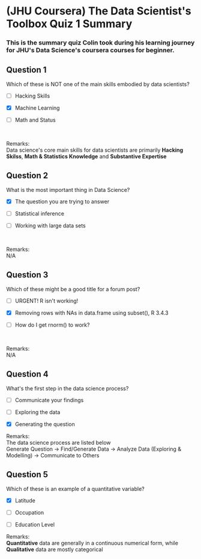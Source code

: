 # (JHU Coursera) The Data Scientist's Toolbox Quiz 1 Summary

### This is the summary quiz Colin took during his learning journey for JHU's Data Science's coursera courses for beginner.

Question 1
----------
Which of these is NOT one of the main skills embodied by data scientists?

- [ ] Hacking Skills

- [x] Machine Learning

- [ ] Math and Status
</br>

Remarks: </br>
Data science's core main skills for data scientists are primarily **Hacking Skilss**, **Math & Statistics Knowledge** and **Substantive Expertise** 

Question 2
----------
What is the most important thing in Data Science?

- [x] The question you are trying to answer

- [ ] Statistical inference

- [ ] Working with large data sets
</br>

Remarks: </br>
N/A

Question 3
----------
Which of these might be a good title for a forum post?

- [ ] URGENT! R isn't working!

- [x] Removing rows with NAs in data.frame using subset(), R 3.4.3

- [ ] How do I get rnorm() to work?
</br>

Remarks: </br>
N/A


Question 4
----------
What's the first step in the data science process?

- [ ] Communicate your findings

- [ ] Exploring the data

- [x] Generating the question

Remarks: </br>
The data science process are listed below </br>
Generate Question → Find/Generate Data → Analyze Data (Exploring & Modelling) → Communicate to Others

Question 5
----------
Which of these is an example of a quantitative variable?

- [x] Latitude

- [ ] Occupation

- [ ] Education Level

Remarks: </br>
**Quantitative** data are generally in a continuous numerical form, while **Qualitative** data are mostly categorical
